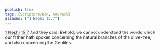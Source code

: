 ```yaml
---
publish: true
tags: [Scripture/BoM, noGraph]
aliases: ["1 Nephi 15:7"]
---
```

[1 Nephi 15:7](https://churchofjesuschrist.org/study/scriptures/bofm/1-ne/15?lang=eng&id=p7#p7) And they said: Behold, we cannot understand the words which our father hath spoken concerning the natural branches of the olive-tree, and also concerning the Gentiles.
